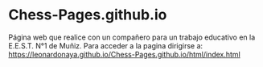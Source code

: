 # Chess-Pages.github.io
 Página web que realice con un compañero para un trabajo educativo en la E.E.S.T. N°1 de Muñiz.
Para acceder a la pagina dirigirse a: https://leonardonaya.github.io/Chess-Pages.github.io/html/index.html
